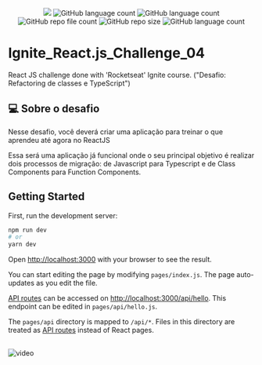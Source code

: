 <p align="center">
  <img src="http://img.shields.io/static/v1?label=STATUS&message=Concluded&color=blue&style=flat"/>
  <img alt="GitHub language count" src="https://img.shields.io/github/languages/count/Rafa-KozAnd/Ignite_React.js_Challenge_04">
  <img alt="GitHub language count" src="https://img.shields.io/github/languages/top/Rafa-KozAnd/Ignite_React.js_Challenge_04">
  <img alt="GitHub repo file count" src="https://img.shields.io/github/directory-file-count/Rafa-KozAnd/Ignite_React.js_Challenge_04">
  <img alt="GitHub repo size" src="https://img.shields.io/github/repo-size/Rafa-KozAnd/Ignite_React.js_Challenge_04">
  <img alt="GitHub language count" src="https://img.shields.io/github/license/Rafa-KozAnd/Ignite_React.js_Challenge_04">
</p>

# Ignite_React.js_Challenge_04

React JS challenge done with 'Rocketseat' Ignite course. ("Desafio: Refactoring de classes e TypeScript")

## 💻 Sobre o desafio

Nesse desafio, você deverá criar uma aplicação para treinar o que aprendeu até agora no ReactJS

Essa será uma aplicação já funcional onde o seu principal objetivo é realizar dois processos de migração: de Javascript para Typescript e de Class Components para Function Components.

## Getting Started

First, run the development server:

```bash
npm run dev
# or
yarn dev
```

Open [http://localhost:3000](http://localhost:3000) with your browser to see the result.

You can start editing the page by modifying `pages/index.js`. The page auto-updates as you edit the file.

[API routes](https://nextjs.org/docs/api-routes/introduction) can be accessed on [http://localhost:3000/api/hello](http://localhost:3000/api/hello). This endpoint can be edited in `pages/api/hello.js`.

The `pages/api` directory is mapped to `/api/*`. Files in this directory are treated as [API routes](https://nextjs.org/docs/api-routes/introduction) instead of React pages.

##
![video](https://user-images.githubusercontent.com/70545003/234106684-c2955dfc-7382-4147-87e2-afec91aef652.gif)
